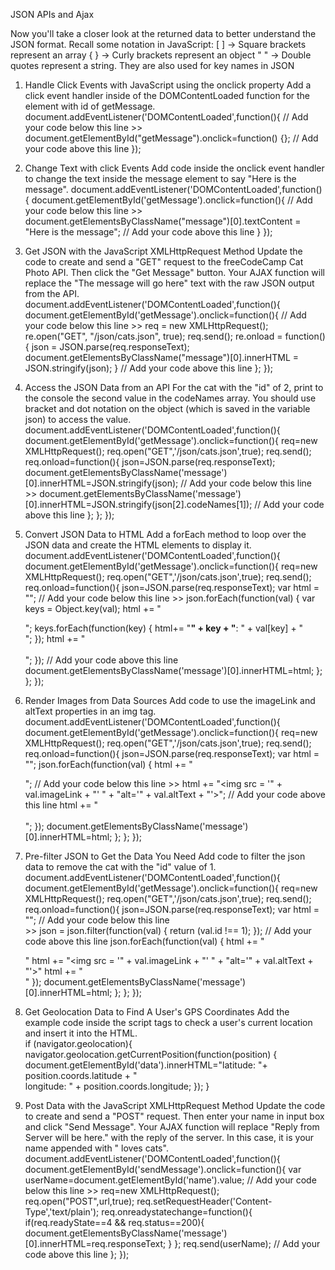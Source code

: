 JSON APIs and Ajax

   Now you'll take a closer look at the returned data to better understand the JSON format. Recall some notation in JavaScript:
   [ ] -> Square brackets represent an array
   { } -> Curly brackets represent an object
   " " -> Double quotes represent a string. They are also used for key names in JSON

1. Handle Click Events with JavaScript using the onclick property
      Add a click event handler inside of the DOMContentLoaded function for the element with id of getMessage.
         document.addEventListener('DOMContentLoaded',function(){
         // Add your code below this line
         >>    document.getElementById("getMessage").onclick=function() {};
         // Add your code above this line
         });

2. Change Text with click Events
      Add code inside the onclick event handler to change the text inside the message element to say "Here is the message".
         document.addEventListener('DOMContentLoaded',function(){
            document.getElementById('getMessage').onclick=function(){
            // Add your code below this line
         >>    document.getElementsByClassName("message")[0].textContent = "Here is the message";
            // Add your code above this line
            }
         });        

3. Get JSON with the JavaScript XMLHttpRequest Method
      Update the code to create and send a "GET" request to the freeCodeCamp Cat Photo API. Then click the "Get Message" button. Your AJAX function will replace the "The message will go here" text with the raw JSON output from the API.
         document.addEventListener('DOMContentLoaded',function(){
            document.getElementById('getMessage').onclick=function(){
            // Add your code below this line
         >>    req = new XMLHttpRequest();
               re.open("GET", "/json/cats.json", true);
               req.send();
               re.onload = function() {
                  json = JSON.parse(req.responseText);
                  document.getElementsByClassName("message")[0].innerHTML = JSON.stringify(json);
               }
            // Add your code above this line
            };
         });

4. Access the JSON Data from an API
      For the cat with the "id" of 2, print to the console the second value in the codeNames array. You should use bracket and dot notation on the object (which is saved in the variable json) to access the value.
         document.addEventListener('DOMContentLoaded',function(){
            document.getElementById('getMessage').onclick=function(){
               req=new XMLHttpRequest();
               req.open("GET",'/json/cats.json',true);
               req.send();
               req.onload=function(){
                  json=JSON.parse(req.responseText);
                  document.getElementsByClassName('message')[0].innerHTML=JSON.stringify(json);
                  // Add your code below this line
            >>       document.getElementsByClassName('message')[0].innerHTML=JSON.stringify(json[2].codeNames[1]);
                  // Add your code above this line
               };
            };
         });

5.  Convert JSON Data to HTML
      Add a forEach method to loop over the JSON data and create the HTML elements to display it.
         document.addEventListener('DOMContentLoaded',function(){
            document.getElementById('getMessage').onclick=function(){
               req=new XMLHttpRequest();
               req.open("GET",'/json/cats.json',true);
               req.send();
               req.onload=function(){
                  json=JSON.parse(req.responseText);
                  var html = "";
                  // Add your code below this line
               >>    json.forEach(function(val) {
                        var keys = Object.key(val);
                        html += "<div class = 'cat'>";
                        keys.forEach(function(key) {
                           html+= "<strong>" + key + "</strong>: " + val[key] + "<br>";
                        });
                        html += "</div><br>";
                     });
                  // Add your code above this line
                  document.getElementsByClassName('message')[0].innerHTML=html;
               };
            };
         });

6. Render Images from Data Sources
      Add code to use the imageLink and altText properties in an img tag.
         document.addEventListener('DOMContentLoaded',function(){
            document.getElementById('getMessage').onclick=function(){
               req=new XMLHttpRequest();
               req.open("GET",'/json/cats.json',true);
               req.send();
               req.onload=function(){
                  json=JSON.parse(req.responseText);
                  var html = "";
                  json.forEach(function(val) {
                     html += "<div class = 'cat'>";
                     // Add your code below this line
            >>          html += "<img src = '" + val.imageLink + "' " + "alt='" + val.altText + "'>";
                     // Add your code above this line
                     html += "</div><br>";
                  });
                  document.getElementsByClassName('message')[0].innerHTML=html;
               };
            };
         });

7. Pre-filter JSON to Get the Data You Need
      Add code to filter the json data to remove the cat with the "id" value of 1.
         document.addEventListener('DOMContentLoaded',function(){
            document.getElementById('getMessage').onclick=function(){
               req=new XMLHttpRequest();
               req.open("GET",'/json/cats.json',true);
               req.send();
               req.onload=function(){
                  json=JSON.parse(req.responseText);
                  var html = "";
                  // Add your code below this line        
            >>       json = json.filter(function(val) {
                        return (val.id !== 1);
                     });
                  // Add your code above this line
                  json.forEach(function(val) {
                     html += "<div class = 'cat'>"
                     html += "<img src = '" + val.imageLink + "' " + "alt='" + val.altText + "'>"
                     html += "</div>"
                  });
                  document.getElementsByClassName('message')[0].innerHTML=html;
               };
            }; 
         });

8. Get Geolocation Data to Find A User's GPS Coordinates
      Add the example code inside the script tags to check a user's current location and insert it into the HTML.         
         if (navigator.geolocation){
            navigator.geolocation.getCurrentPosition(function(position) {
               document.getElementById('data').innerHTML="latitude: "+ position.coords.latitude + "<br>longitude: " + position.coords.longitude;
            });
         }

9. Post Data with the JavaScript XMLHttpRequest Method
      Update the code to create and send a "POST" request. Then enter your name in input box and click "Send Message". Your AJAX function will replace "Reply from Server will be here." with the reply of the server. In this case, it is your name appended with " loves cats".
         document.addEventListener('DOMContentLoaded',function(){
            document.getElementById('sendMessage').onclick=function(){
               var userName=document.getElementById('name').value;
               // Add your code below this line
            >>    req=new XMLHttpRequest();
                  req.open("POST",url,true);
                  req.setRequestHeader('Content-Type','text/plain');
                  req.onreadystatechange=function(){
                     if(req.readyState==4 && req.status==200){
                        document.getElementsByClassName('message')[0].innerHTML=req.responseText;
                     }
                  };
                  req.send(userName);
               // Add your code above this line
            };
         });